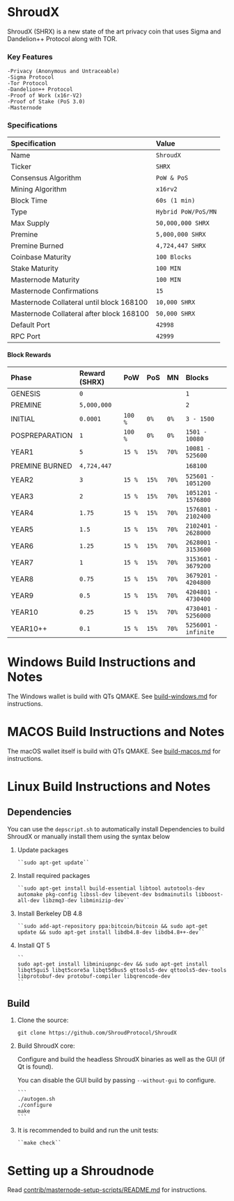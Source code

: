 # ShroudX
ShroudX (SHRX) is a new state of the art privacy coin that uses Sigma and Dandelion++ Protocol along with TOR.



### Key Features
    -Privacy (Anonymous and Untraceable)
    -Sigma Protocol 
    -Tor Protocol
    -Dandelion++ Protocol
    -Proof of Work (x16r-V2)
    -Proof of Stake (PoS 3.0)
    -Masternode

### Specifications
| Specification | Value |
|:-----------|:-----------|
| Name | `ShroudX` |
| Ticker | `SHRX` |
| Consensus Algorithm | `PoW & PoS` |
| Mining Algorithm | `x16rv2` |
| Block Time | `60s (1 min)` |
| Type | `Hybrid PoW/PoS/MN` |
| Max Supply | `50,000,000 SHRX` |
| Premine | `5,000,000 SHRX` |
| Premine Burned | `4,724,447 SHRX` |
| Coinbase Maturity | `100 Blocks` |
| Stake Maturity | `100 MIN` |
| Masternode Maturity | `100 MIN` |
| Masternode Confirmations | `15` |
| Masternode Collateral until block 168100| `10,000 SHRX` |
| Masternode Collateral after block 168100 | `50,000 SHRX` |
| Default Port | `42998` |
| RPC Port | `42999` |

#### Block Rewards
| Phase | Reward (SHRX) | PoW | PoS | MN | Blocks |
|:-----------|:-----------|:-----------|:-----------|:-----------|:-----------|
| GENESIS | `0` | | | | `1` |
| PREMINE | `5,000,000` | | | | `2` |
| INITIAL | `0.0001` | `100 %` | `0%` | `0%` | `3 - 1500` |
| POSPREPARATION | `1` | `100 %` | `0%` | `0%` | `1501 - 10080` |
| YEAR1 | `5` | `15 %` | `15%` | `70%` | `10081 - 525600` |
| PREMINE BURNED | `4,724,447` | | | | `168100` |
| YEAR2 | `3` | `15 %` | `15%` | `70%` | `525601 - 1051200` |
| YEAR3 | `2` | `15 %` | `15%` | `70%` | `1051201 - 1576800` |
| YEAR4 | `1.75` | `15 %` | `15%` | `70%` | `1576801 - 2102400` |
| YEAR5 | `1.5` | `15 %` | `15%` | `70%` | `2102401 - 2628000` |
| YEAR6 | `1.25` | `15 %` | `15%` | `70%` | `2628001 - 3153600` |
| YEAR7 | `1` | `15 %` | `15%` | `70%` | `3153601 - 3679200` |
| YEAR8 | `0.75` | `15 %` | `15%` | `70%` | `3679201 - 4204800` |
| YEAR9 | `0.5` | `15 %` | `15%` | `70%` | `4204801 - 4730400` |
| YEAR10 | `0.25` | `15 %` | `15%` | `70%` | `4730401 - 5256000` |
| YEAR10++ | `0.1` | `15 %` | `15%` | `70%` | `5256001 - infinite` |

Windows Build Instructions and Notes
==================================
The Windows wallet is build with QTs QMAKE. See [build-windows.md](https://github.com/ShroudProtocol/ShroudX/blob/master/doc/build-windows.md) for instructions.

MACOS Build Instructions and Notes
==================================
The macOS wallet itself is build with QTs QMAKE. See [build-macos.md](https://github.com/ShroudProtocol/ShroudX/blob/master/doc/build-macos.md) for instructions.

Linux Build Instructions and Notes
==================================

Dependencies
----------------------
You can use the ``depscript.sh`` to automatically install Dependencies to build ShroudX or manually install them using the syntax below

1.  Update packages

        ``sudo apt-get update``

2.  Install required packages
        
        ``sudo apt-get install build-essential libtool autotools-dev automake pkg-config libssl-dev libevent-dev bsdmainutils libboost-all-dev libzmq3-dev libminizip-dev``

3.  Install Berkeley DB 4.8

        ``sudo add-apt-repository ppa:bitcoin/bitcoin && sudo apt-get update && sudo apt-get install libdb4.8-dev libdb4.8++-dev``
4.  Install QT 5

        ``
        sudo apt-get install libminiupnpc-dev && sudo apt-get install libqt5gui5 libqt5core5a libqt5dbus5 qttools5-dev qttools5-dev-tools libprotobuf-dev protobuf-compiler libqrencode-dev
        ``
        

Build
----------------------
1.  Clone the source:

        git clone https://github.com/ShroudProtocol/ShroudX

2.  Build ShroudX core:

    Configure and build the headless ShroudX binaries as well as the GUI (if Qt is found).

    You can disable the GUI build by passing `--without-gui` to configure.

        ```
        ./autogen.sh
        ./configure
        make
        ```

3.  It is recommended to build and run the unit tests:

        ``make check``


Setting up a Shroudnode
==================================

Read [contrib/masternode-setup-scripts/README.md](contrib/masternode-setup-scripts/README.md) for instructions.
